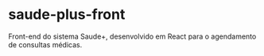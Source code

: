 # saude-plus-front
Front-end do sistema Saude+, desenvolvido em React para o agendamento de consultas médicas.
